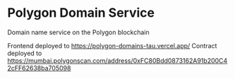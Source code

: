 # Polygon Domain Service

Domain name service on the Polygon blockchain

Frontend deployed to https://polygon-domains-tau.vercel.app/
Contract deployed to https://mumbai.polygonscan.com/address/0xFC80Bdd0873162A91b200C42cFF62638ba705098
